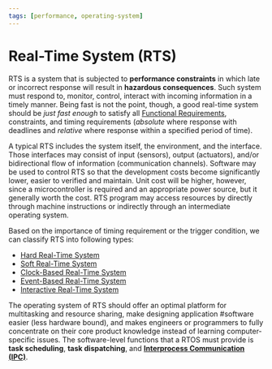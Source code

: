 ```yaml
---
tags: [performance, operating-system]
---
```


# Real-Time System (RTS)

RTS is a system that is subjected to **performance constraints** in which late
or incorrect response will result in **hazardous consequences**. Such system
must respond to, monitor, control, interact with incoming information in a
timely manner. Being fast is not the point, though, a good real-time system
should be *just fast enough* to satisfy all [Functional Requirements](202303251342.md),
constraints, and timing requirements (*absolute* where response with deadlines
and *relative* where response within a specified period of time).

A typical RTS includes the system itself, the environment, and the interface.
Those interfaces may consist of input (sensors), output (actuators), and/or
bidirectional flow of information (communication channels). Software may be used
to control RTS so that the development costs become significantly lower, easier
to verified and maintain. Unit cost will be higher, however, since a
microcontroller is required and an appropriate power source, but it generally
worth the cost. RTS program may access resources by directly through machine
instructions or indirectly through an intermediate operating system.

Based on the importance of timing requirement or the trigger condition, we can
classify RTS into following types:
- [Hard Real-Time System](202403301928.md)
- [Soft Real-Time System](202403301930.md)
- [Clock-Based Real-Time System](202403301942.md)
- [Event-Based Real-Time System](202403301959.md)
- [Interactive Real-Time System](202403302005.md)

The operating system of RTS should offer an optimal platform for multitasking
and resource sharing, make designing application #software easier (less hardware
bound), and makes engineers or programmers to fully concentrate on their core
product knowledge instead of learning computer-specific issues. The
software-level functions that a RTOS must provide is **task scheduling**, **task
dispatching**, and **[Interprocess Communication (IPC)](202210262136.md)**.
